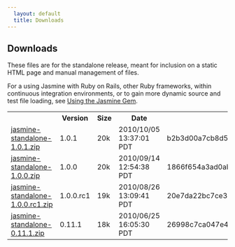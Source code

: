 ```yaml
---
  layout: default
  title: Downloads
---
```


## Downloads

These files are for the standalone release, meant for inclusion on a static HTML page and manual management of files.

For a using Jasmine with Ruby on Rails, other Ruby frameworks, within continuous integration environments, or to gain
more dynamic source and test file loading, see [Using the Jasmine Gem](gem.html).

<table id="standalone-downloads">
<tr>
  <th></th>
  <th>Version</th>
  <th>Size</th>
  <th>Date</th>
  <th>SHA1</th>
</tr>
<!-- START_DOWNLOADS -->
<tr>
  <td class="link"><a href="downloads/jasmine-standalone-1.0.1.zip">jasmine-standalone-1.0.1.zip</a></td>
  <td class="version">1.0.1</td>
  <td class="size">20k</td>
  <td class="date">2010/10/05 13:37:01 PDT</td>
  <td class="sha">b2b3d00a7cb8d5ccd65a3356bb5ae15775328119</td>
</tr>
<tr>
  <td class="link"><a href="downloads/jasmine-standalone-1.0.0.zip">jasmine-standalone-1.0.0.zip</a></td>
  <td class="version">1.0.0</td>
  <td class="size">20k</td>
  <td class="date">2010/09/14 12:54:38 PDT</td>
  <td class="sha">1866f654a3ad0ab9109393ce31d6613c77916607</td>
</tr>
<tr class="rc">
  <td class="link"><a href="downloads/jasmine-standalone-1.0.0.rc1.zip">jasmine-standalone-1.0.0.rc1.zip</a></td>
  <td class="version">1.0.0.rc1</td>
  <td class="size">19k</td>
  <td class="date">2010/08/26 13:09:41 PDT</td>
  <td class="sha">20e7da22bc7ce3433331a5ad44eb199f4ff34065</td>
</tr>
<tr>
  <td class="link"><a href="downloads/jasmine-standalone-0.11.1.zip">jasmine-standalone-0.11.1.zip</a></td>
  <td class="version">0.11.1</td>
  <td class="size">18k</td>
  <td class="date">2010/06/25 16:05:30 PDT</td>
  <td class="sha">26998c7ca047e47f84c382a4efeb1dc5cb8661a6</td>
</tr>
<!-- END_DOWNLOADS -->
</table>